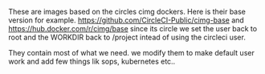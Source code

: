 These are images based on the circles cimg dockers.
Here is their base version for example. https://github.com/CircleCI-Public/cimg-base
and https://hub.docker.com/r/cimg/base
since its circle we set the user back to root and the WORKDIR back to /project intead of using the circleci user. 

They contain most of what we need. we modify them to make default user work and add few things lik
sops, kubernetes etc..